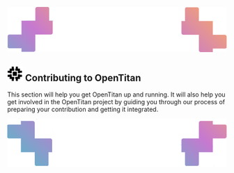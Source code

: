 ![Header image](../images/ottop.png)
## ![OpenTitan logo](../images/otlogo.png) Contributing to OpenTitan

This section will help you get OpenTitan up and running.
It will also help you get involved in the OpenTitan project by guiding you through our process of preparing your contribution and getting it integrated.

![Header image](../images/otbot.png)